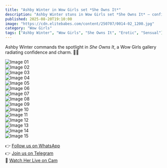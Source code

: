 ```yaml
---
title: "Ashby Winter in Wow Girls set *She Owns It*"
description: "Ashby Winter stuns in Wow Girls set *She Owns It* — confidence, allure, and captivating beauty."
published: 2025-08-20T19:10:00
image: "https://cdn.elitebabes.com/content/250707/0014-02_1200.jpg"
category: "Wow Girls"
tags: ["Ashby Winter", "Wow Girls", "She Owns It", "Erotic", "Sensual"]
---
```


Ashby Winter commands the spotlight in *She Owns It*, a Wow Girls gallery radiating confidence and charm. 🌟✨  

![Image 01](https://cdn.elitebabes.com/content/250707/0014-01_1800.jpg)  
![Image 02](https://cdn.elitebabes.com/content/250707/0014-02_1200.jpg)  
![Image 03](https://cdn.elitebabes.com/content/250707/0014-03_1800.jpg)  
![Image 04](https://cdn.elitebabes.com/content/250707/0014-04_1200.jpg)  
![Image 05](https://cdn.elitebabes.com/content/250707/0014-05_1200.jpg)  
![Image 06](https://cdn.elitebabes.com/content/250707/0014-06_1800.jpg)  
![Image 07](https://cdn.elitebabes.com/content/250707/0014-07_1200.jpg)  
![Image 08](https://cdn.elitebabes.com/content/250707/0014-08_1200.jpg)  
![Image 09](https://cdn.elitebabes.com/content/250707/0014-09_1800.jpg)  
![Image 10](https://cdn.elitebabes.com/content/250707/0014-10_1800.jpg)  
![Image 11](https://cdn.elitebabes.com/content/250707/0014-11_1800.jpg)  
![Image 12](https://cdn.elitebabes.com/content/250707/0014-12_1800.jpg)  
![Image 13](https://cdn.elitebabes.com/content/250707/0014-13_1800.jpg)  
![Image 14](https://cdn.elitebabes.com/content/250707/0014-14_1200.jpg)  
![Image 15](https://cdn.elitebabes.com/content/250707/0014-15_1800.jpg)  

👉 [Follow us on WhatsApp](https://redirecting-kappa.vercel.app/)  
👉 [Join us on Telegram](https://redirecting-kappa.vercel.app/)  
🔞 [Watch Her Live on Cam](https://redirecting-kappa.vercel.app/)